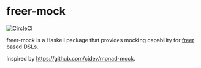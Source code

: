 # freer-mock

[![CircleCI](https://circleci.com/gh/restaumatic/freer-mock.svg?style=svg)](https://circleci.com/gh/restaumatic/freer-mock)

freer-mock is a Haskell package that provides mocking capability for [freer](https://github.com/restaumatic/freer) based DSLs.

Inspired by https://github.com/cjdev/monad-mock. 